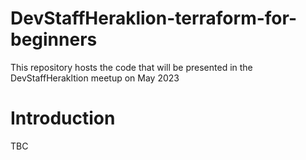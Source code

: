 # DevStaffHeraklion-terraform-for-beginners
This repository hosts the code that will be presented in the DevStaffHerakltion meetup on May 2023

# Introduction
TBC